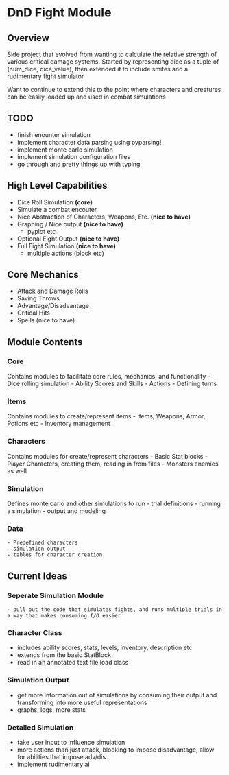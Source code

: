 # DnD Fight Module

## Overview
Side project that evolved from wanting to calculate the relative strength of various critical damage systems.
Started by representing dice as a tuple of (num_dice, dice_value), then extended it to include smites and a rudimentary fight simulator

Want to continue to extend this to the point where characters and creatures can be easily loaded up and used in combat simulations

## TODO
  - finish enounter simulation
  - implement character data parsing using pyparsing!
  - implement monte carlo simulation
  - implement simulation configuration files
  - go through and pretty things up with typing

## High Level Capabilities
  - Dice Roll Simulation __(core)__
  - Simulate a combat encouter
  - Nice Abstraction of Characters, Weapons, Etc. __(nice to have)__
  - Graphing / Nice output __(nice to have)__
    - pyplot etc
  - Optional Fight Output __(nice to have)__
  - Full Fight Simulation __(nice to have)__
    - multiple actions (block etc)

## Core Mechanics
  - Attack and Damage Rolls
  - Saving Throws
  - Advantage/Disadvantage
  - Critical Hits
  - Spells (nice to have)

## Module Contents

  ### Core
  Contains modules to facilitate core rules, mechanics, and functionality
    - Dice rolling simulation
    - Ability Scores and Skills
    - Actions
    - Defining turns
  
  ### Items
  Contains modules to create/represent items
    - Items, Weapons, Armor, Potions etc
    - Inventory management

  ### Characters
  Contains modules for create/represent characters
    - Basic Stat blocks
    - Player Characters, creating them, reading in from files
    - Monsters enemies as well

  ### Simulation
  Defines monte carlo and other simulations to run
    - trial definitions
    - running a simulation
    - output and modeling

  ### Data
    - Predefined characters
    - simulation output
    - tables for character creation


## Current Ideas

  ### Seperate Simulation Module
    - pull out the code that simulates fights, and runs multiple trials in a way that makes consuming I/O easier

  ### Character Class
  - includes ability scores, stats, levels, inventory, description etc
  - extends from the basic StatBlock
  - read in an annotated text file load class

  ### Simulation Output
  - get more information out of simulations by consuming their output and transforming into more useful representations
  - graphs, logs, more stats

  ### Detailed Simulation
  - take user input to influence simulation
  - more actions than just attack, blocking to impose disadvantage, allow for abilities that impose adv/dis
  - implement rudimentary ai 